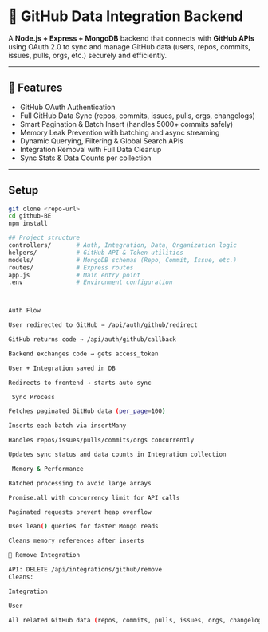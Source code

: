 # 🚀 GitHub Data Integration Backend

A **Node.js + Express + MongoDB** backend that connects with **GitHub APIs** using OAuth 2.0 to sync and manage GitHub data (users, repos, commits, issues, pulls, orgs, etc.) securely and efficiently.

---

## 🧩 Features
-  GitHub OAuth Authentication  
-  Full GitHub Data Sync (repos, commits, issues, pulls, orgs, changelogs)  
- Smart Pagination & Batch Insert (handles 5000+ commits safely)  
-  Memory Leak Prevention with batching and async streaming  
-  Dynamic Querying, Filtering & Global Search APIs  
-  Integration Removal with Full Data Cleanup  
-  Sync Stats & Data Counts per collection  

---

## Setup
```bash
git clone <repo-url>
cd github-BE
npm install

## Project structure
controllers/       # Auth, Integration, Data, Organization logic
helpers/           # GitHub API & Token utilities
models/            # MongoDB schemas (Repo, Commit, Issue, etc.)
routes/            # Express routes
app.js             # Main entry point
.env               # Environment configuration



Auth Flow

User redirected to GitHub → /api/auth/github/redirect

GitHub returns code → /api/auth/github/callback

Backend exchanges code → gets access_token

User + Integration saved in DB

Redirects to frontend → starts auto sync

 Sync Process

Fetches paginated GitHub data (per_page=100)

Inserts each batch via insertMany

Handles repos/issues/pulls/commits/orgs concurrently

Updates sync status and data counts in Integration collection

 Memory & Performance

Batched processing to avoid large arrays

Promise.all with concurrency limit for API calls

Paginated requests prevent heap overflow

Uses lean() queries for faster Mongo reads

Cleans memory references after inserts

🧹 Remove Integration

API: DELETE /api/integrations/github/remove
Cleans:

Integration

User

All related GitHub data (repos, commits, pulls, issues, orgs, changelogs, users)
